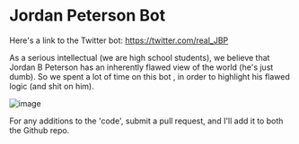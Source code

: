# Jordan Peterson Bot

Here's a link to the Twitter bot: https://twitter.com/real_JBP

As a serious intellectual (we are high school students), we believe that Jordan B Peterson has an inherently flawed view of the world (he's just dumb). So we spent a lot of time on this bot , in order to highlight his flawed logic (and shit on him). 

![image](https://user-images.githubusercontent.com/70523246/182074484-123c9764-89a0-4a51-8d60-5c9c92cb37af.png)


For any additions to the 'code', submit a pull request, and I'll add it to both the Github repo.

